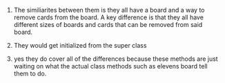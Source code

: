 1. The similiarites between them is they all have a board and a way to remove cards from the board. A key difference is that they all have different sizes of boards and cards that can be removed from said board.

2. They would get initialized from the super class

3. yes they do cover all of the differences because these methods are just waiting on what the actual class methods such as elevens board tell them to do.
